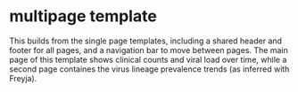 # multipage template

This builds from the single page templates, including a shared header and footer for all pages, and a navigation bar to move between pages. The main page of this template shows  clinical counts and viral load over time, while a second page containes the virus lineage prevalence trends (as inferred with Freyja). 